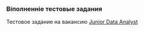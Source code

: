 ### Віполненніе тестовые задания

Тестовое задание на вакансию [Junior Data Analyst]( https://docs.google.com/document/d/16en3WZLgtWGwnCfM4rmowez6p_LLVMZ5a7BkrlKi7jg/edit?usp=sharing)
